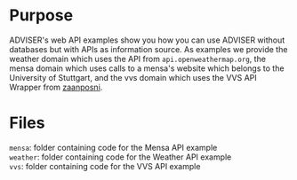 # Purpose

ADVISER's web API examples show you how you can use ADVISER without databases but with APIs as information source. As examples we provide the weather domain which uses the API from `api.openweathermap.org`, the mensa domain which uses calls to a mensa's website which belongs to the University of Stuttgart, and the vvs domain which uses the VVS API Wrapper from [zaanposni](https://github.com/zaanposni/vvspy).


# Files

`mensa`: folder containing code for the Mensa API example <br>
`weather`: folder containing code for the Weather API example <br>
`vvs`: folder containing code for the VVS API example